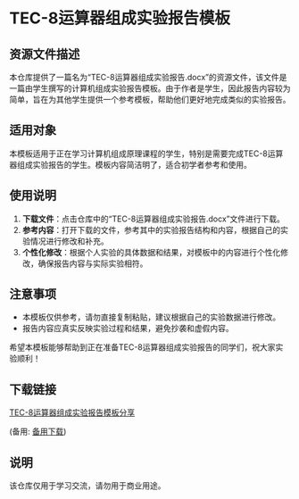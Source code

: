 # TEC-8运算器组成实验报告模板

## 资源文件描述

本仓库提供了一篇名为“TEC-8运算器组成实验报告.docx”的资源文件，该文件是一篇由学生撰写的计算机组成实验报告模板。由于作者是学生，因此报告内容较为简单，旨在为其他学生提供一个参考模板，帮助他们更好地完成类似的实验报告。

## 适用对象

本模板适用于正在学习计算机组成原理课程的学生，特别是需要完成TEC-8运算器组成实验报告的学生。模板内容简洁明了，适合初学者参考和使用。

## 使用说明

1. **下载文件**：点击仓库中的“TEC-8运算器组成实验报告.docx”文件进行下载。
2. **参考内容**：打开下载的文件，参考其中的实验报告结构和内容，根据自己的实验情况进行修改和补充。
3. **个性化修改**：根据个人实验的具体数据和结果，对模板中的内容进行个性化修改，确保报告内容与实际实验相符。

## 注意事项

- 本模板仅供参考，请勿直接复制粘贴，建议根据自己的实验数据进行修改。
- 报告内容应真实反映实验过程和结果，避免抄袭和虚假内容。

希望本模板能够帮助到正在准备TEC-8运算器组成实验报告的同学们，祝大家实验顺利！

## 下载链接
[TEC-8运算器组成实验报告模板分享](https://pan.quark.cn/s/3954e3412baa) 

(备用: [备用下载](https://pan.baidu.com/s/15UPX9LqE9_0kmhy9yLl4_w?pwd=1234))

## 说明

该仓库仅用于学习交流，请勿用于商业用途。
